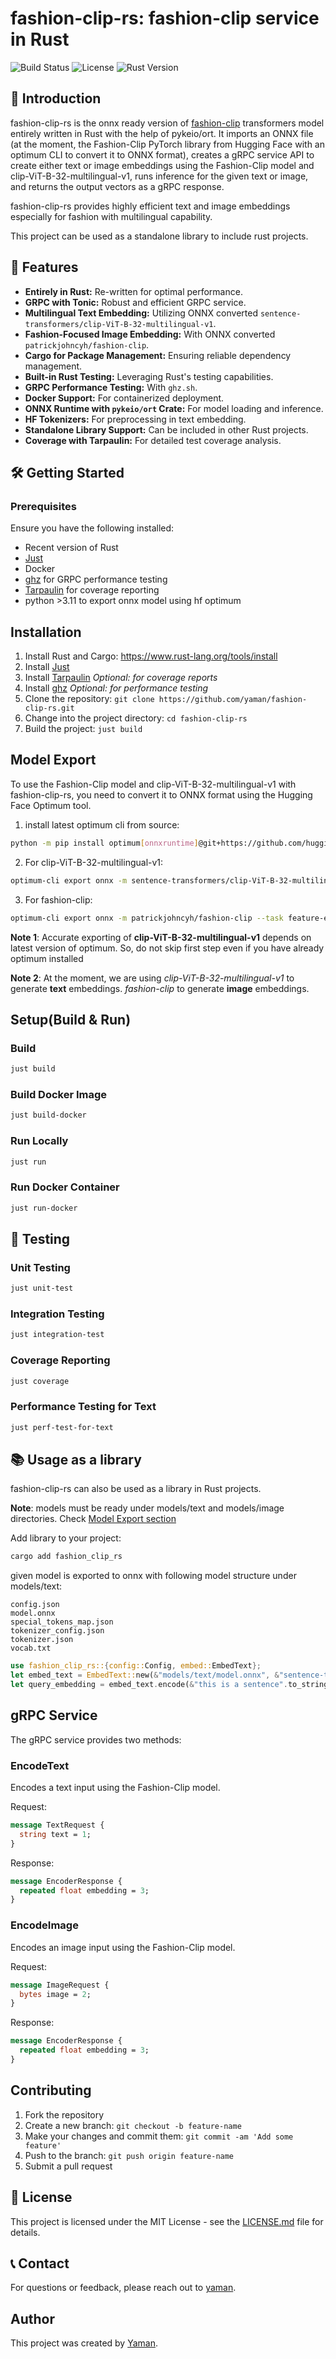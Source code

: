 
# fashion-clip-rs: fashion-clip service in Rust

![Build Status](https://img.shields.io/badge/build-passing-brightgreen)
![License](https://img.shields.io/badge/license-MIT-blue)
![Rust Version](https://img.shields.io/badge/rust-recent_version-blue)

## 🌟 Introduction
fashion-clip-rs is the onnx ready version of [fashion-clip](https://github.com/patrickjohncyh/fashion-clip) transformers model entirely written in Rust with the help of pykeio/ort. It imports an ONNX file (at the moment, the Fashion-Clip PyTorch library from Hugging Face with an optimum CLI to convert it to ONNX format), creates a gRPC service API to create either text or image embeddings using the Fashion-Clip model and clip-ViT-B-32-multilingual-v1, runs inference for the given text or image, and returns the output vectors as a gRPC response.

fashion-clip-rs provides highly efficient text and image embeddings especially for fashion with multilingual capability.

This project can be used as a standalone library to include rust projects.


## 🚀 Features
- **Entirely in Rust:** Re-written for optimal performance.
- **GRPC with Tonic:** Robust and efficient GRPC service.
- **Multilingual Text Embedding:** Utilizing ONNX converted `sentence-transformers/clip-ViT-B-32-multilingual-v1`.
- **Fashion-Focused Image Embedding:** With ONNX converted `patrickjohncyh/fashion-clip`.
- **Cargo for Package Management:** Ensuring reliable dependency management.
- **Built-in Rust Testing:** Leveraging Rust's testing capabilities.
- **GRPC Performance Testing:** With `ghz.sh`.
- **Docker Support:** For containerized deployment.
- **ONNX Runtime with `pykeio/ort` Crate:** For model loading and inference.
- **HF Tokenizers:** For preprocessing in text embedding.
- **Standalone Library Support:** Can be included in other Rust projects.
- **Coverage with Tarpaulin:** For detailed test coverage analysis.

## 🛠 Getting Started

### Prerequisites
Ensure you have the following installed:
- Recent version of Rust
- [Just](https://github.com/casey/just)
- Docker
- [ghz](https://ghz.sh/) for GRPC performance testing
- [Tarpaulin](https://crates.io/crates/cargo-tarpaulin) for coverage reporting
- python >3.11 to export onnx model using hf optimum

## Installation

1. Install Rust and Cargo: https://www.rust-lang.org/tools/install
2. Install [Just](https://github.com/casey/just)
3. Install [Tarpaulin](https://crates.io/crates/cargo-tarpaulin) *Optional: for coverage reports*
4. Install [ghz](https://ghz.sh/) *Optional: for performance testing*
5. Clone the repository: `git clone https://github.com/yaman/fashion-clip-rs.git`
6. Change into the project directory: `cd fashion-clip-rs`
7. Build the project: `just build`

## Model Export

To use the Fashion-Clip model and clip-ViT-B-32-multilingual-v1 with fashion-clip-rs, you need to convert it to ONNX format using the Hugging Face Optimum tool.

1. install latest optimum cli from source:
```bash
python -m pip install optimum[onnxruntime]@git+https://github.com/huggingface/optimum.git
```
2. For clip-ViT-B-32-multilingual-v1: 
```bash
optimum-cli export onnx -m sentence-transformers/clip-ViT-B-32-multilingual-v1 --task feature-extraction models/text 
```
3. For fashion-clip:
```bash
optimum-cli export onnx -m patrickjohncyh/fashion-clip --task feature-extraction models/image
```

**Note 1**: Accurate exporting of **clip-ViT-B-32-multilingual-v1** depends on latest version of optimum. So, do not skip first step even if you have already optimum installed

**Note 2**: At the moment, we are using *clip-ViT-B-32-multilingual-v1* to generate **text** embeddings. *fashion-clip* to generate **image** embeddings.

## Setup(Build & Run)

### Build
```bash
just build
```
### Build Docker Image
```bash
just build-docker
```
### Run Locally
```bash
just run
```
### Run Docker Container
```bash
just run-docker
```

## 🧪 Testing
### Unit Testing
```bash
just unit-test
```

### Integration Testing
```bash
just integration-test
```

### Coverage Reporting
```bash
just coverage
```

### Performance Testing for Text
```bash
just perf-test-for-text
```


## 📚 Usage as a library
fashion-clip-rs can also be used as a library in Rust projects.

**Note**: models must be ready under models/text and models/image directories. Check [Model Export section](#model-export)

Add library to your project:
```bash
cargo add fashion_clip_rs
```

given model is exported to onnx with following model structure under models/text:
```
config.json  
model.onnx  
special_tokens_map.json  
tokenizer_config.json  
tokenizer.json  
vocab.txt
```

```rust
use fashion_clip_rs::{config::Config, embed::EmbedText};
let embed_text = EmbedText::new(&"models/text/model.onnx", &"sentence-transformers/clip-ViT-B-32-multilingual-v1").expect("msg");
let query_embedding = embed_text.encode(&"this is a sentence".to_string());

```

## gRPC Service

The gRPC service provides two methods:

### EncodeText

Encodes a text input using the Fashion-Clip model.

Request:

```protobuf
message TextRequest {
  string text = 1;
}
```

Response:

```protobuf
message EncoderResponse {
  repeated float embedding = 3;
}
```

### EncodeImage

Encodes an image input using the Fashion-Clip model.

Request:

```protobuf
message ImageRequest {
  bytes image = 2;
}
```

Response:

```protobuf
message EncoderResponse {
  repeated float embedding = 3;
}

```

## Contributing

1. Fork the repository
2. Create a new branch: `git checkout -b feature-name`
3. Make your changes and commit them: `git commit -am 'Add some feature'`
4. Push to the branch: `git push origin feature-name`
5. Submit a pull request


## 📜 License
This project is licensed under the MIT License - see the [LICENSE.md](LICENSE.md) file for details.

## 📞 Contact
For questions or feedback, please reach out to [yaman](https://github.com/yaman).

## Author

This project was created by [Yaman](https://github.com/yaman).


